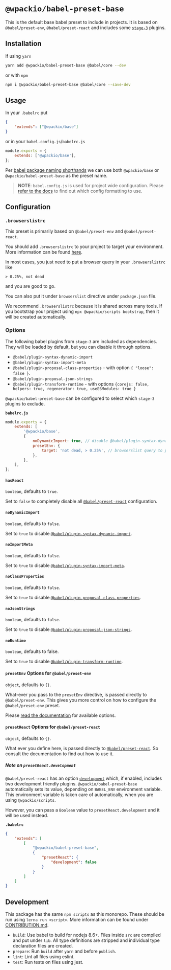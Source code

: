 # `@wpackio/babel-preset-base`

This is the default base babel preset to include in projects. It is
based on `@babel/preset-env`, `@babel/preset-react` and includes some [`stage-3`](https://github.com/babel/babel/blob/master/packages/babel-preset-stage-3/README.md) plugins.

## Installation

If using `yarn`

```bash
yarn add @wpackio/babel-preset-base @babel/core --dev
```

or with `npm`

```bash
npm i @wpackio/babel-preset-base @babel/core --save-dev
```

## Usage

In your `.babelrc` put

```json
{
	"extends": ["@wpackio/base"]
}
```

or in your `babel.config.js`/`babelrc.js`

```js
module.exports = {
	extends: ['@wpackio/base'],
};
```

Per [babel package naming shorthands](https://babeljs.io/docs/en/presets#preset-shorthand)
we can use both `@wpackio/base` or `@wpackio/babel-preset-base` as the preset name.

> **NOTE**: `babel.config.js` is used for project wide configuration.
> Please [refer to the docs](https://babeljs.io/docs/en/config-files#project-wide-configuration) to find out which config formatting to use.

## Configuration

### `.browserslistrc`

This preset is primarily based on `@babel/preset-env` and `@babel/preset-react`.

You should add `.browserslistrc` to your project to target your environment.
More information can be found [here](https://babeljs.io/docs/en/next/babel-preset-env#browserslist-integration).

In most cases, you just need to put a browser query in your `.browserslistrc` like

```
> 0.25%, not dead
```

and you are good to go.

You can also put it under `browserslist` directive under `package.json` file.

We recommend `.browserslistrc` because it is shared across many tools. If you bootstrap
your project using `npx @wpackio/scripts bootstrap`, then it will be created automatically.

### Options

The following babel plugins from `stage-3` are included as dependencies. They will
be loaded by default, but you can disable it through options.

-   `@babel/plugin-syntax-dynamic-import`
-   `@babel/plugin-syntax-import-meta`
-   `@babel/plugin-proposal-class-properties` - with option `{ "loose": false }`.
-   `@babel/plugin-proposal-json-strings`
-   `@babel/plugin-transform-runtime` - with options `{corejs: false, helpers: true, regenerator: true, useESModules: true }`

`@wpackio/babel-preset-base` can be configured to select which `stage-3` plugins to
exclude.

**`babelrc.js`**

```js
module.exports = {
	extends: [
		'@wpackio/base',
		{
			noDynamicImport: true, // disable @babel/plugin-syntax-dynamic-import
			presetEnv: {
				target: 'not dead, > 0.25%', // browserslist query to pass to @babel/preset-env
			},
		},
	],
};
```

#### `hasReact`

`boolean`, defaults to `true`.

Set to `false` to completely disable all [`@babel/preset-react`](https://babeljs.io/docs/en/babel-preset-react) configuration.

#### `noDynamicImport`

`boolean`, defaults to `false`.

Set to `true` to disable [`@babel/plugin-syntax-dynamic-import`](https://babeljs.io/docs/en/babel-plugin-syntax-dynamic-import).

#### `noImportMeta`

`boolean`, defaults to `false`.

Set to `true` to disable [`@babel/plugin-syntax-import-meta`](https://babeljs.io/docs/en/babel-plugin-syntax-import-meta).

#### `noClassProperties`

`boolean`, defaults to `false`.

Set to `true` to disable [`@babel/plugin-proposal-class-properties`](https://babeljs.io/docs/en/babel-plugin-proposal-class-properties).

#### `noJsonStrings`

`boolean`, defaults to `false`.

Set to `true` to disable [`@babel/plugin-proposal-json-strings`](https://babeljs.io/docs/en/babel-plugin-proposal-json-strings).

#### `noRuntime`

`boolean`, defaults to false.

Set to `true` to disable [`@babel/plugin-transform-runtime`](https://babeljs.io/docs/en/babel-plugin-transform-runtime).

#### `presetEnv` Options for `@babel/preset-env`

`object`, defaults to `{}`.

What-ever you pass to the `presetEnv` directive, is passed directly to `@babel/preset-env`. This
gives you more control on how to configure the `@babel/preset-env` preset.

Please [read the documentation](https://babeljs.io/docs/en/babel-preset-env) for
available options.

#### `presetReact` Options for `@babel/preset-react`

`object`, defaults to `{}`.

What ever you define here, is passed directly to [`@babel/preset-react`](https://babeljs.io/docs/en/babel-preset-react).
So consult the documentation to find out how to use it.

##### Note on `presetReact.development`

`@babel/preset-react` has an option [`development`](https://babeljs.io/docs/en/babel-preset-react#development) which,
if enabled, includes two development friendly plugins. `@wpackio/babel-preset-base` automatically
sets its value, depending on `BABEL_ENV` environment variable. This environment
variable is taken care of automatically, when you are using `@wpackio/scripts`.

However, you can pass a `Boolean` value to `presetReact.development` and it will
be used instead.

**`.babelrc`**

```json
{
	"extends": [
		[
			"@wpackio/babel-preset-base",
			{
				"presetReact": {
					"development": false
				}
			}
		]
	]
}
```

## Development

This package has the same `npm scripts` as this monorepo. These should be run
using `lerna run <script>`. More information can be found under [CONTRIBUTION.md](../../CONTRIBUTION.md).

-   `build`: Use babel to build for nodejs 8.6+. Files inside `src` are compiled and put under `lib`. All type definitions are stripped and individual type declaration files are created.
-   `prepare`: Run `build` after `yarn` and before `publish`.
-   `lint`: Lint all files using eslint.
-   `test`: Run tests on files using jest.
